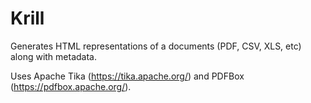 # Krill

Generates HTML representations of a documents (PDF, CSV, XLS, etc) along with metadata.

Uses Apache Tika (https://tika.apache.org/) and PDFBox (https://pdfbox.apache.org/).
